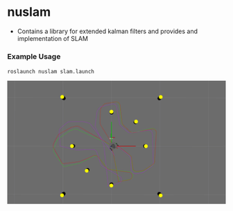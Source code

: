 # nuslam
* Contains a library for extended kalman filters and provides and implementation of SLAM

### Example Usage
```
roslaunch nuslam slam.launch
```

![slam](gifs/slam3.png)